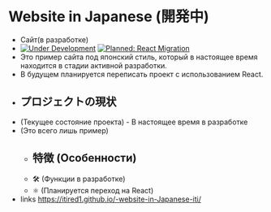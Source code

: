 # Website in Japanese (開発中)
- Сайт(в разработке)
- [![Under Development](https://img.shields.io/badge/status-under%20development-yellow.svg)](https://github.com/yourusername/website-in-japanese) [![Planned: React Migration](https://img.shields.io/badge/planned-react%20migration-blue.svg)](https://reactjs.org/)
-  Это пример сайта под японский стиль, который в настоящее время находится в стадии активной разработки.
-  В будущем планируется переписать проект с использованием React.
-  ## プロジェクトの現状
-  (Текущее состояние проекта) - В настоящее время в разработке
-  (Это всего лишь пример)
   - ## 特徴 (Особенности)
   -  🛠 (Функции в разработке)
   - ⚛ (Планируется переход на React)
- links https://itired1.github.io/-website-in-Japanese-iti/
